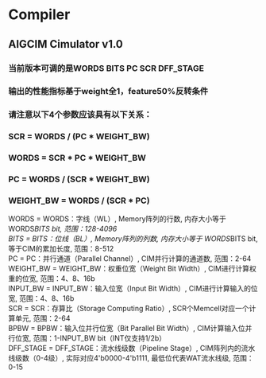 # Compiler

## AIGCIM Cimulator v1.0

### 当前版本可调的是WORDS BITS PC SCR DFF_STAGE
### 输出的性能指标基于weight全1，feature50%反转条件
### 请注意以下4个参数应该具有以下关系： 
### SCR = WORDS / (PC * WEIGHT_BW)
### WORDS = SCR * PC * WEIGHT_BW
### PC = WORDS / (SCR * WEIGHT_BW)
### WEIGHT_BW = WORDS / (SCR * PC)

WORDS = WORDS：字线（WL）, Memory阵列的行数, 内存大小等于 WORDS*BITS bit, 范围：128-4096  
BITS = BITS：位线（BL）, Memory阵列的列数, 内存大小等于 WORDS*BITS bit, 等于CIM的累加长度, 范围：8-512  
PC = PC：并行通道（Parallel Channel）, CIM并行计算的通道数, 范围：2-64  
WEIGHT_BW = WEIGHT_BW：权重位宽（Weight Bit Width）, CIM进行计算权重的位宽,  范围：4、8、16b  
INPUT_BW = INPUT_BW：输入位宽（Input Bit Width）, CIM进行计算输入的位宽, 范围：4、8、16b  
SCR = SCR：存算比（Storage Computing Ratio）, SCR个Memcell对应一个计算单元, 范围：2-64  
BPBW = BPBW：输入位并行位宽（Bit Parallel Bit Width）, CIM计算输入位并行位宽, 范围：1-INPUT_BW bit（INT仅支持1/2b）  
DFF_STAGE = DFF_STAGE：流水线级数（Pipeline Stage）, CIM阵列内的流水线级数（0-4级）, 实际对应4'b0000-4'b1111, 最低位代表WAT流水线级, 范围：0-15  
